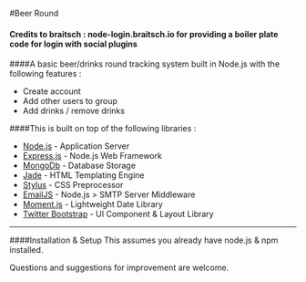 #Beer Round
#### Credits to braitsch : node-login.braitsch.io for providing a boiler plate code for login with social plugins

####A basic beer/drinks round tracking system built in Node.js with the following features :

* Create account
* Add other users to group
* Add drinks / remove drinks


####This is built on top of the following libraries :

* [Node.js](http://nodejs.org/) - Application Server
* [Express.js](http://expressjs.com/) - Node.js Web Framework
* [MongoDb](http://www.mongodb.org/) - Database Storage
* [Jade](http://jade-lang.com/) - HTML Templating Engine
* [Stylus](http://learnboost.github.com/stylus/) - CSS Preprocessor
* [EmailJS](http://github.com/eleith/emailjs) - Node.js > SMTP Server Middleware
* [Moment.js](http://momentjs.com/) - Lightweight Date Library
* [Twitter Bootstrap](http://twitter.github.com/bootstrap/) - UI Component & Layout Library

***

####Installation & Setup
This assumes you already have node.js & npm installed.



Questions and suggestions for improvement are welcome.
